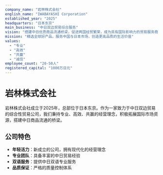 ```yaml
---
company_name: "岩林株式会社"
english_name: "IWABAYASHI Corporation"
established_year: "2025"
headquarters: "日本东京"
main_business: "中日双边贸易综合服务"
vision: "搭建中日优质商品流通桥梁，促进两国经贸繁荣，成为具有国际影响力的贸易服务商"
mission: "精选全球好产品，服务中国与日本市场，创造更高品质的生活价值"
values:
  - "专业"
  - "高效" 
  - "共赢"
  - "诚信"
employee_count: "20-50人"
registered_capital: "1000万日元"
---
```


# 岩林株式会社

岩林株式会社成立于2025年，总部位于日本东京。作为一家致力于中日双边贸易的综合性贸易公司，我们秉持专业、高效、共赢的经营理念，积极拓展国际市场资源，搭建中日商品流通的桥梁。

## 公司特色

- **年轻活力**：新成立的公司，拥有现代化的经营理念
- **专业团队**：具备丰富的中日贸易经验
- **双语服务**：提供中日双语专业服务
- **品质保证**：严格的质量控制体系